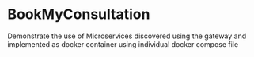 # BookMyConsultation
Demonstrate the use of Microservices discovered using the gateway and implemented as docker container using individual docker compose file
